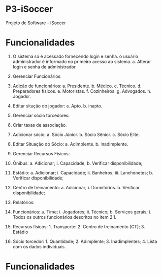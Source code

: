 # P3-iSoccer
Projeto de Software - iSoccer

# Funcionalidades

1. O sistema só é acessado fornecendo login e senha. o usuário administrador é informado no primeiro acesso ao sistema.
  a. Alterar login e senha de administrador.

2. Gerenciar Funcionários:

  1. Adição de funcionários:
    a. Presidente.
    b. Médico.
    c. Técnico.
    d. Preparadores físicos.
    e. Motoristas.
    f. Cozinheiros.
    g. Advogados.
    h. Jogador.
    
  2. Editar situção do jogador:
    a. Apto.
    b. inapto.
  
3. Gerenciar sócio torcedores:
  1. Criar taxas de associação.
  2. Adicionar sócio:
    a. Sócio Júnior.
    b. Sócio Sênior.
    c. Sócio Elite.
  3. Editar Situação do Sócio:
    a. Adimplente.
    b. Inadimplente.
  
4. Gerenciar Recursos Físicos:
  1. Ônibus:
    a. Adicionar;
      i. Capacidade;
    b. Verificar disponibilidade;
  2. Estádio:
    a. Adicionar;
      i. Capacidade;
      ii. Banheiros;
      iii. Lanchonetes;
    b. Verificar disponibilidade;
  3. Centro de treinamento:
    a. Adicionar;
      i. Dormitórios.
    b. Verificar disponibilidade;

5. Relatórios:

  1. Funcionários:
    a. Time;
      i. Jogadores;
      ii. Técnico;
    b. Serviços gerais;
      i. Todos os outros funcionários descritos no item 2.1.

  2. Recursos físicos:
    1. Transporte:
    2. Centro de treinamento (CT);
    3. Estádio

  3. Sócio torcedor:
    1. Quantidade;
    2. Adimplente;
    3. Inadimplentes;
    4. Lista com os dados individuais.
    
# Funcionalidades


    
   
